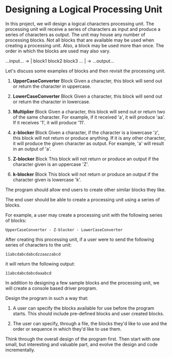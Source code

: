 # Designing a Logical Processing Unit

In this project, we will design a logical characters processing unit. The processing unit will receive a series of characters as input and produce a series of characters as output. The unit may house any number of processing blocks. Not all blocks that are available may be used when creating a processing unit. Also, a block may be used more than once. The order in which the blocks are used may also vary.
                                                            
...input... -> | block1 block2 block3 ... | -> ...output...

Let's discuss some examples of blocks and then revisit the processing unit.

1. __UpperCaseConverter__ Block
	Given a character, this block will send out or return the character in uppercase.

2. __LowerCaseConverter__ Block
	Given a character, this block will send out or return the character in lowercase.
	
3. __Multiplier__ Block
  Given a character, this block will send out or return two of the same character. For example, if it received 'a', it will produce 'aa'. If it receives '1', it will produce '11'.

4. __z-blocker__ Block
  Given a character, if the character is a lowercase 'z', this block will not return or produce anything. If it is any other character, it will produce the given character as output. For example, 'a' will result in an output of 'a'.

5. __Z-blocker__ Block
	This block will not return or produce an output if the character given is an uppercase 'Z'.
	
6. __k-blocker__ Block
   This block will not return or produce an output if the character given is lowercase 'k'.

The program should allow end users to create other similar blocks they like.

The end user should be able to create a processing unit using a series of blocks.

For example, a user may create a processing unit with the following series of blocks:

	UpperCaseConverter - Z-blocker - LowerCaseConverter
	
After creating this processing unit, if a user were to send the following series of characters to the unit:

	11abcdabcdabcdzzaazzabcd

it will return the following output:

	11abcdabcdabcdaaabcd

In addition to designing a few sample blocks and the processing unit, we will create a console based driver program.
	
Design the program in such a way that:

1. A user can specify the blocks available for use before the program starts. This should include pre-defined blocks and user created blocks.

2. The user can specify, through a file, the blocks they'd like to use and the order or sequence in which they'd like to use them.

Think through the overall design of the program first. Then start with one small, but interesting and valuable part, and evolve the design and code incrementally.
